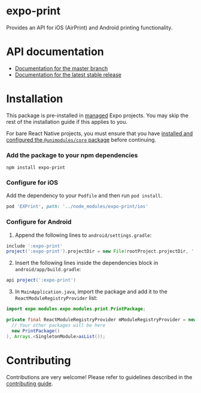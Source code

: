# expo-print

Provides an API for iOS (AirPrint) and Android printing functionality.

# API documentation

- [Documentation for the master branch](https://github.com/expo/expo/blob/master/docs/pages/versions/unversioned/sdk/print.md)
- [Documentation for the latest stable release](https://docs.expo.io/versions/latest/sdk/print/)

# Installation

This package is pre-installed in [managed](https://docs.expo.io/versions/latest/introduction/managed-vs-bare/) Expo projects. You may skip the rest of the installation guide if this applies to you.

For bare React Native projects, you must ensure that you have [installed and configured the `@unimodules/core` package](https://github.com/unimodules/core) before continuing.

### Add the package to your npm dependencies

```
npm install expo-print
```

### Configure for iOS

Add the dependency to your `Podfile` and then run `pod install`.

```ruby
pod 'EXPrint', path: '../node_modules/expo-print/ios'
```

### Configure for Android

1. Append the following lines to `android/settings.gradle`:

```gradle
include ':expo-print'
project(':expo-print').projectDir = new File(rootProject.projectDir, '../node_modules/expo-print/android')
```

2. Insert the following lines inside the dependencies block in `android/app/build.gradle`:
```gradle
api project(':expo-print')
```

3. In `MainApplication.java`, import the package and add it to the `ReactModuleRegistryProvider` list:
```java
import expo.modules.expo.modules.print.PrintPackage;
```
```java
private final ReactModuleRegistryProvider mModuleRegistryProvider = new ReactModuleRegistryProvider(Arrays.<Package>asList(
  // Your other packages will be here
  new PrintPackage()
), Arrays.<SingletonModule>asList());
```

# Contributing

Contributions are very welcome! Please refer to guidelines described in the [contributing guide]( https://github.com/expo/expo#contributing).
